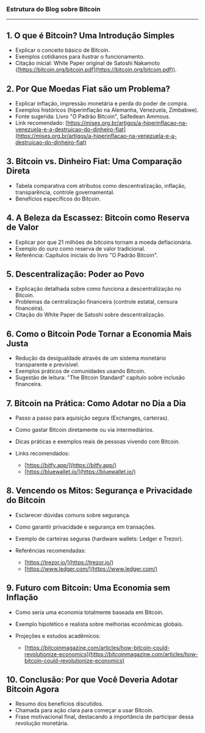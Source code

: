 ### Estrutura do Blog sobre Bitcoin

---

## 1. O que é Bitcoin? Uma Introdução Simples

* Explicar o conceito básico de Bitcoin.
* Exemplos cotidianos para ilustrar o funcionamento.
* Citação inicial: White Paper original de Satoshi Nakamoto ([https://bitcoin.org/bitcoin.pdf](https://bitcoin.org/bitcoin.pdf)).

## 2. Por Que Moedas Fiat são um Problema?

* Explicar inflação, impressão monetária e perda do poder de compra.
* Exemplos históricos (hiperinflação na Alemanha, Venezuela, Zimbabwe).
* Fonte sugerida: Livro "O Padrão Bitcoin", Saifedean Ammous.
* Link recomendado: [https://mises.org.br/artigos/a-hiperinflacao-na-venezuela-e-a-destruicao-do-dinheiro-fiat](https://mises.org.br/artigos/a-hiperinflacao-na-venezuela-e-a-destruicao-do-dinheiro-fiat)

## 3. Bitcoin vs. Dinheiro Fiat: Uma Comparação Direta

* Tabela comparativa com atributos como descentralização, inflação, transparência, controle governamental.
* Benefícios específicos do Bitcoin.

## 4. A Beleza da Escassez: Bitcoin como Reserva de Valor

* Explicar por que 21 milhões de bitcoins tornam a moeda deflacionária.
* Exemplo do ouro como reserva de valor tradicional.
* Referência: Capítulos iniciais do livro "O Padrão Bitcoin".

## 5. Descentralização: Poder ao Povo

* Explicação detalhada sobre como funciona a descentralização no Bitcoin.
* Problemas da centralização financeira (controle estatal, censura financeira).
* Citação do White Paper de Satoshi sobre descentralização.

## 6. Como o Bitcoin Pode Tornar a Economia Mais Justa

* Redução da desigualdade através de um sistema monetário transparente e previsível.
* Exemplos práticos de comunidades usando Bitcoin.
* Sugestão de leitura: "The Bitcoin Standard" capítulo sobre inclusão financeira.

## 7. Bitcoin na Prática: Como Adotar no Dia a Dia

* Passo a passo para aquisição segura (Exchanges, carteiras).
* Como gastar Bitcoin diretamente ou via intermediários.
* Dicas práticas e exemplos reais de pessoas vivendo com Bitcoin.
* Links recomendados:

  * [https://bitfy.app/](https://bitfy.app/)
  * [https://bluewallet.io/](https://bluewallet.io/)

## 8. Vencendo os Mitos: Segurança e Privacidade do Bitcoin

* Esclarecer dúvidas comuns sobre segurança.
* Como garantir privacidade e segurança em transações.
* Exemplo de carteiras seguras (hardware wallets: Ledger e Trezor).
* Referências recomendadas:

  * [https://trezor.io/](https://trezor.io/)
  * [https://www.ledger.com/](https://www.ledger.com/)

## 9. Futuro com Bitcoin: Uma Economia sem Inflação

* Como seria uma economia totalmente baseada em Bitcoin.
* Exemplo hipotético e realista sobre melhorias econômicas globais.
* Projeções e estudos acadêmicos:

  * [https://bitcoinmagazine.com/articles/how-bitcoin-could-revolutionize-economics](https://bitcoinmagazine.com/articles/how-bitcoin-could-revolutionize-economics)

## 10. Conclusão: Por que Você Deveria Adotar Bitcoin Agora

* Resumo dos benefícios discutidos.
* Chamada para ação clara para começar a usar Bitcoin.
* Frase motivacional final, destacando a importância de participar dessa revolução monetária.